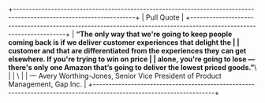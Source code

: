 +--------------------------------------------------------------------------------------------------------------------+
| Pull Quote                                                                                                         |
+--------------------------------------------------------------------------------------------------------------------+
| **“The only way that we're going to keep people coming back is if we deliver customer experiences that delight the |
| customer and that are differentiated from the experiences they can get elsewhere. If you're trying to win on price |
| alone, you're going to lose — there's only one Amazon that’s going to deliver the lowest priced goods.”**\         |
| \                                                                                                                  |
| — Avery Worthing-Jones, Senior Vice President of Product Management, Gap Inc.                                      |
+--------------------------------------------------------------------------------------------------------------------+